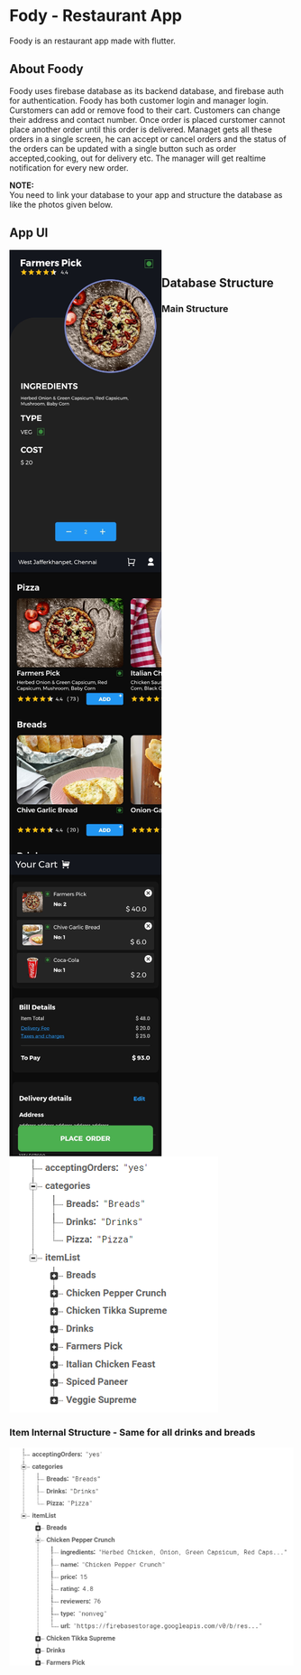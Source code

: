 # Fody - Restaurant App

Foody is an restaurant app made with flutter.

## About Foody

Foody uses firebase database as its backend database, and firebase auth for authentication. Foody has both customer login and manager login. Curstomers can add or remove food to their cart. Customers can change their address and contact number. Once order is placed curstomer cannot place another order until this order is delivered. Managet gets all these orders in a single screen, he can accept or cancel orders and the status of the orders can be updated with a single button such as order accepted,cooking, out for delivery etc. The manager will get realtime notification for every new order.


**NOTE:** \
You need to link your database to your app and structure the database as like the photos given below.


## App UI

  <img src="https://github.com/Premmmm/Foody-Restaurant-App/blob/master/assets/screenshots/currentitem.jpg" align="left" height="535" width="270" />
  <img src="https://github.com/Premmmm/Foody-Restaurant-App/blob/master/assets/screenshots/menuscreen.jpg" align="left" height="535" width="270" />
  <img src="https://github.com/Premmmm/Foody-Restaurant-App/blob/master/assets/screenshots/ordersscreen.jpg" align="left" height="535" width="270" />
  <br />

## Database Structure
  ### Main Structure
  <img src="https://github.com/Premmmm/Foody-Restaurant-App/blob/master/assets/database%20structure/foody%20database%201.png">
  
  ### Item Internal Structure - Same for all drinks and breads
  <img src="https://github.com/Premmmm/Foody-Restaurant-App/blob/master/assets/database%20structure/foody%20database%202.png">

